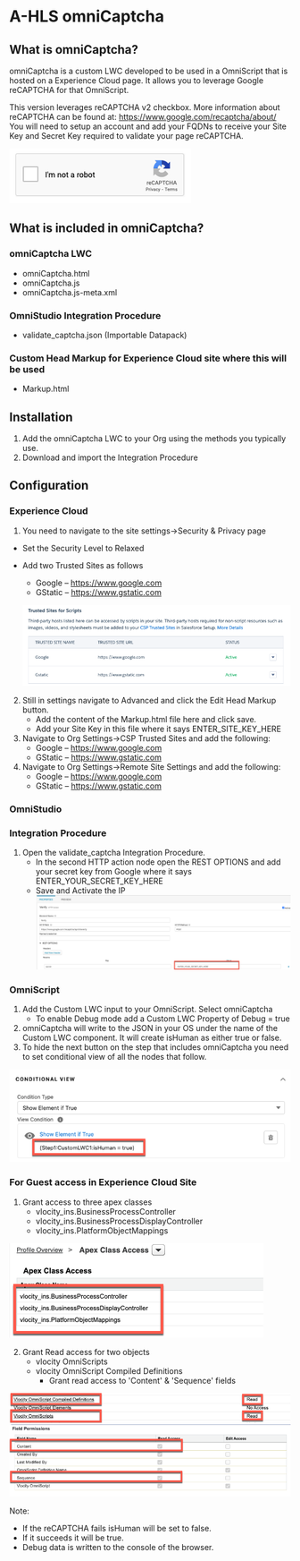 # A-HLS omniCaptcha

## What is omniCaptcha?

omniCaptcha is a custom LWC developed to be used in a OmniScript that is hosted on a Experience Cloud page.   It allows you to leverage Google reCAPTCHA for that OmniScript.

This version leverages reCAPTCHA v2 checkbox.  More information about reCAPTCHA can be found at: https://www.google.com/recaptcha/about/
You will need to setup an account and add your FQDNs to receive your Site Key and Secret Key required to validate your page reCAPTCHA.  

![Image: images/recaptcha.png](/images/recaptcha.png)


## What is included in omniCaptcha?

### omniCaptcha LWC
-	omniCaptcha.html
-	omniCaptcha.js
-	omniCaptcha.js-meta.xml

### OmniStudio Integration Procedure
-	validate_captcha.json (Importable Datapack)

### Custom Head Markup for Experience Cloud site where this will be used
-	Markup.html

## Installation

1. Add the omniCaptcha LWC to your Org using the methods you typically use.  
2. Download and import the Integration Procedure

## Configuration

### Experience Cloud 

1. You need to navigate to the site settings->Security & Privacy page
- Set the Security Level to Relaxed
- Add two Trusted Sites as follows
  - Google – https://www.google.com
  - GStatic – https://www.gstatic.com

  ![Image: images/trusted_sites.png](/images/trusted_sites.png)

2. Still in settings navigate to Advanced and click the Edit Head Markup button. 
   - Add the content of the Markup.html file here and click save.  
   - Add your Site Key in this file where it says ENTER_SITE_KEY_HERE
3. Navigate to Org Settings->CSP Trusted Sites and add the following:
   - Google – https://www.google.com
   - GStatic – https://www.gstatic.com
4. Navigate to Org Settings->Remote Site Settings and add the following: 
   - Google – https://www.google.com    
   - GStatic – https://www.gstatic.com

### OmniStudio

### Integration Procedure

1. Open the validate_captcha Integration Procedure.
   - In the second HTTP action node open the REST OPTIONS and add your secret key from Google where it says ENTER_YOUR_SECRET_KEY_HERE
   - Save and Activate the IP
 ![Image: images/IP.png](/images/IP.png)


### OmniScript

1. Add the Custom LWC input to your OmniScript.  Select omniCaptcha
   - To enable Debug mode add a  Custom LWC Property of Debug = true
2. omniCaptcha will write to the JSON in your OS under the name of the Custom LWC component.  It will create isHuman as either true or false.  
3. To hide the next button on the step that includes omniCaptcha you need to set conditional view of all the nodes that follow.  

![Image: images/conditional_view.png](/images/conditional_view.png)
 
### For Guest access in Experience Cloud Site

1. Grant access to three apex classes
   - vlocity_ins.BusinessProcessController
   - vlocity_ins.BusinessProcessDisplayController
   - vlocity_ins.PlatformObjectMappings


![Image: images/apex.png](/images/apex.png)


2. Grant Read access for two objects
   - vlocity OmniScripts
   - vlocity OmniScript Compiled Definitions
     - Grant read access to 'Content' & 'Sequence' fields

![Image: images/objects.png](/images/objects.png)
![Image: images/Compiled.png](/images/Compiled.png)


Note:  
  - If the reCAPTCHA fails isHuman will be set to false.  
  - If it succeeds it will be true. 
  - Debug data is written to the console of the browser. 
